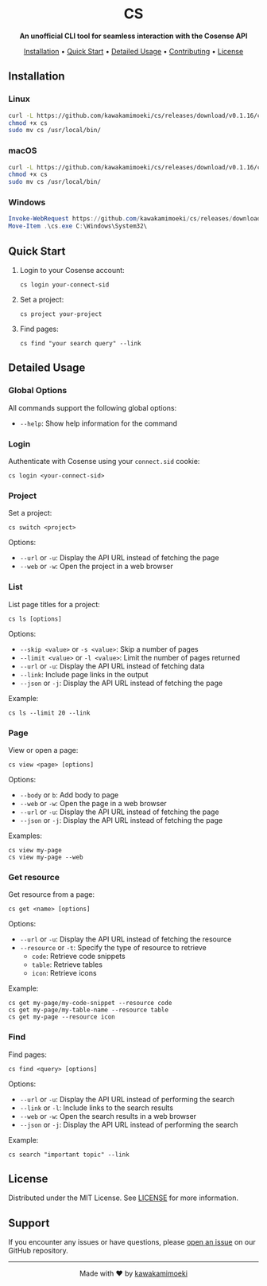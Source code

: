 <h1 align="center">CS</h1>

<p align="center">
  <strong>An unofficial CLI tool for seamless interaction with the Cosense API</strong>
</p>

<p align="center">
  <a href="#installation">Installation</a> •
  <a href="#quick-start">Quick Start</a> •
  <a href="#detailed-usage">Detailed Usage</a> •
  <a href="#contributing">Contributing</a> •
  <a href="#license">License</a>
</p>

## Installation

### Linux

```bash
curl -L https://github.com/kawakamimoeki/cs/releases/download/v0.1.16/cs-linux-amd64 -o cs
chmod +x cs
sudo mv cs /usr/local/bin/
```


### macOS

```bash
curl -L https://github.com/kawakamimoeki/cs/releases/download/v0.1.16/cs-macos-amd64 -o cs
chmod +x cs
sudo mv cs /usr/local/bin/
```

### Windows

```powershell
Invoke-WebRequest https://github.com/kawakamimoeki/cs/releases/download/v0.1.16/cs-windows-amd64.exe -OutFile cs.exe
Move-Item .\cs.exe C:\Windows\System32\
```

## Quick Start

1. Login to your Cosense account:
   ```
   cs login your-connect-sid
   ```

2. Set a project:
   ```
   cs project your-project
   ```

3. Find pages:
   ```
   cs find "your search query" --link
   ```

## Detailed Usage

### Global Options

All commands support the following global options:
- `--help`: Show help information for the command

### Login

Authenticate with Cosense using your `connect.sid` cookie:

```
cs login <your-connect-sid>
```

### Project

Set a project:

```
cs switch <project>
```

Options:
- `--url` or `-u`: Display the API URL instead of fetching the page
- `--web` or `-w`: Open the project in a web browser

### List

List page titles for a project:

```
cs ls [options]
```

Options:
- `--skip <value>` or `-s <value>`: Skip a number of pages
- `--limit <value>` or `-l <value>`: Limit the number of pages returned
- `--url` or `-u`: Display the API URL instead of fetching data
- `--link`: Include page links in the output
- `--json` or `-j`: Display the API URL instead of fetching the page

Example:
```
cs ls --limit 20 --link
```

### Page

View or open a page:

```
cs view <page> [options]
```

Options:
- `--body` or `b`: Add body to page
- `--web` or `-w`: Open the page in a web browser
- `--url` or `-u`: Display the API URL instead of fetching the page
- `--json` or `-j`: Display the API URL instead of fetching the page

Examples:
```
cs view my-page
cs view my-page --web
```

### Get resource

Get resource from a page:

```
cs get <name> [options]
```

Options:
- `--url` or `-u`: Display the API URL instead of fetching the resource
- `--resource` or `-t`: Specify the type of resource to retrieve
  - `code`: Retrieve code snippets
  - `table`: Retrieve tables
  - `icon`: Retrieve icons

Example:
```
cs get my-page/my-code-snippet --resource code
cs get my-page/my-table-name --resource table
cs get my-page --resource icon
```

### Find

Find pages:

```
cs find <query> [options]
```

Options:
- `--url` or `-u`: Display the API URL instead of performing the search
- `--link` or `-l`: Include links to the search results
- `--web` or `-w`: Open the search results in a web browser
- `--json` or `-j`: Display the API URL instead of performing the search

Example:
```
cs search "important topic" --link
```

## License

Distributed under the MIT License. See [LICENSE](LICENSE.txt) for more information.

## Support

If you encounter any issues or have questions, please [open an issue](https://github.com/kawakamimoeki/cs/issues/new) on our GitHub repository.

---

<p align="center">
  Made with ❤️ by <a href="https://github.com/kawakamimoeki">kawakamimoeki</a>
</p>
